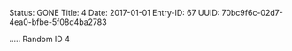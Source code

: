 Status: GONE
Title: 4
Date: 2017-01-01
Entry-ID: 67
UUID: 70bc9f6c-02d7-4ea0-bfbe-5f08d4ba2783

.....
Random ID 4
